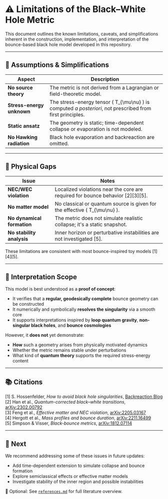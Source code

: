 # ⚠️ Limitations of the Black–White Hole Metric

This document outlines the known limitations, caveats, and simplifications inherent in the construction, implementation, and interpretation of the bounce-based black hole model developed in this repository.

---

## 🧪 Assumptions & Simplifications

| Aspect                 | Description                                                                 |
|------------------------|-----------------------------------------------------------------------------|
| **No source theory**   | The metric is not derived from a Lagrangian or field-theoretic model.       |
| **Stress-energy unknown** | The stress-energy tensor \( T_{\mu\nu} \) is computed *a posteriori*, not prescribed from first principles. |
| **Static ansatz**      | The geometry is static; time-dependent collapse or evaporation is not modeled. |
| **No Hawking radiation** | Black hole evaporation and backreaction are omitted.                      |

---

## 🧠 Physical Gaps

| Issue                        | Notes                                                                 |
|------------------------------|-----------------------------------------------------------------------|
| **NEC/WEC violation**        | Localized violations near the core are required for bounce behavior [2][3][5]. |
| **No matter model**          | No classical or quantum source is given for the effective \( T_{\mu\nu} \). |
| **No dynamical formation**   | The metric does not simulate realistic collapse; it's a static snapshot. |
| **No stability analysis**    | Inner horizon or perturbative instabilities are not investigated [5]. |

These limitations are consistent with most bounce-inspired toy models [1][4][5].

---

## 🔬 Interpretation Scope

This model is best understood as a **proof of concept**:

- It verifies that a **regular, geodesically complete** bounce geometry can be constructed
- It numerically and symbolically **resolves the singularity** via a smooth core
- It supports interpretations inspired by **loop quantum gravity**, **non-singular black holes**, and **bounce cosmologies**

However, it **does not** yet demonstrate:

- **How** such a geometry arises from physically motivated dynamics
- Whether the metric remains stable under perturbations
- What kind of **quantum theory** supports the required stress-energy content

---

## 📚 Citations

[1] S. Hossenfelder, *How to avoid black hole singularities*, [Backreaction Blog](https://backreaction.blogspot.com/2020/01/how-to-avoid-black-hole-singularities.html)  
[2] Han et al., *Quantum-corrected black–white transitions*, [arXiv:2302.00792](https://arxiv.org/abs/2302.00792)  
[3] Feng et al., *Effective matter and NEC violation*, [arXiv:2205.03167](https://arxiv.org/abs/2205.03167)  
[4] Hergott et al., *Mass profiles and bounce duration*, [arXiv:2211.16499](https://arxiv.org/abs/2211.16499)  
[5] Simpson & Visser, *Black-bounce metrics*, [arXiv:1812.07114](https://arxiv.org/abs/1812.07114)

---

## 🔄 Next

We recommend addressing some of these issues in future updates:

- Add time-dependent extension to simulate collapse and bounce formation
- Explore semiclassical effects or effective matter models
- Investigate stability of the inner region and possible instabilities

📄 Optional: See [`references.md`](./references.md) for full literature overview.
